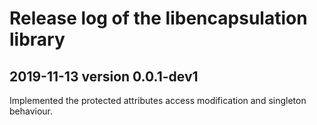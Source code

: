 # Release log of the libencapsulation library

## 2019-11-13 version 0.0.1-dev1

Implemented the protected attributes access modification and singleton behaviour.
